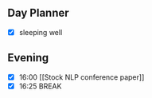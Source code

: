 ## Day Planner
- [x] sleeping well
## Evening
- [x] 16:00 [[Stock NLP conference paper]]
- [x] 16:25 BREAK